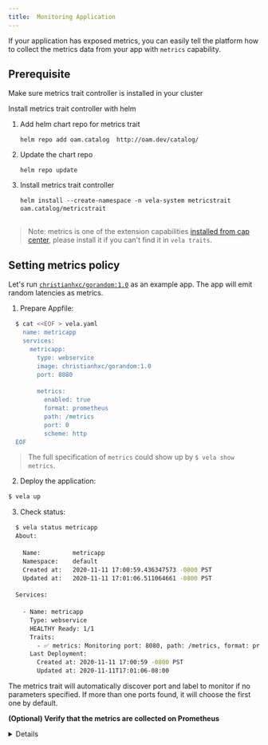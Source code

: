 ```yaml
---
title:  Monitoring Application
---
```



If your application has exposed metrics, you can easily tell the platform how to collect the metrics data from your app with `metrics` capability.

## Prerequisite
Make sure metrics trait controller is installed in your cluster

Install metrics trait controller with helm

1. Add helm chart repo for metrics trait
    ```shell script
    helm repo add oam.catalog  http://oam.dev/catalog/
    ```

2. Update the chart repo
    ```shell script
    helm repo update
    ```

3. Install metrics trait controller
    ```shell script
    helm install --create-namespace -n vela-system metricstrait oam.catalog/metricstrait


> Note: metrics is one of the extension capabilities [installed from cap center](../cap-center),
> please install it if you can't find it in `vela traits`.

## Setting metrics policy
Let's run [`christianhxc/gorandom:1.0`](https://github.com/christianhxc/prometheus-tutorial) as an example app.
The app will emit random latencies as metrics.




1. Prepare Appfile:

  ```bash
    $ cat <<EOF > vela.yaml
      name: metricapp
      services:
        metricapp:
          type: webservice
          image: christianhxc/gorandom:1.0
          port: 8080

          metrics:
            enabled: true
            format: prometheus
            path: /metrics
            port: 0
            scheme: http
    EOF
  ```

> The full specification of `metrics` could show up by `$ vela show metrics`.

2. Deploy the application:

  ```bash
  $ vela up
  ```

3. Check status:

  ```bash
    $ vela status metricapp
    About:

      Name:      	metricapp
      Namespace: 	default
      Created at:	2020-11-11 17:00:59.436347573 -0800 PST
      Updated at:	2020-11-11 17:01:06.511064661 -0800 PST

    Services:

      - Name: metricapp
        Type: webservice
        HEALTHY Ready: 1/1
        Traits:
          - ✅ metrics: Monitoring port: 8080, path: /metrics, format: prometheus, schema: http.
        Last Deployment:
          Created at: 2020-11-11 17:00:59 -0800 PST
          Updated at: 2020-11-11T17:01:06-08:00
  ```

The metrics trait will automatically discover port and label to monitor if no parameters specified.
If more than one ports found, it will choose the first one by default.


**(Optional) Verify that the metrics are collected on Prometheus**

<details>

Expose the port of Prometheus dashboard:
  
```bash
kubectl --namespace monitoring port-forward `kubectl -n monitoring get pods -l prometheus=oam -o name` 9090
```

Then access the Prometheus dashboard via http://localhost:9090/targets

![Prometheus Dashboard](../../resources/metrics.jpg)

</details>
